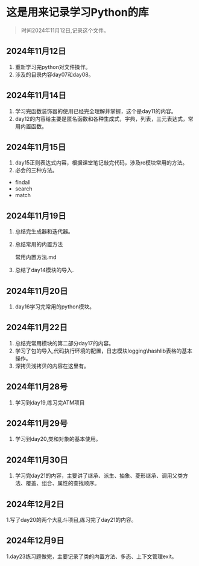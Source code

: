 # 这是用来记录学习Python的库

> 时间2024年11月12日,记录这个文件。

## 2024年11月12日
1. 重新学习完python对文件操作。
2. 涉及的目录内容day07和day08。

## 2024年11月14日
1. 学习完函数装饰器的使用已经完全理解并掌握，这个是day11的内容。
2. day12的内容给主要是匿名函数和各种生成式，字典，列表，三元表达式，常用内置函数。

## 2024年11月15日
1. day15正则表达式内容，根据课堂笔记敲完代码，涉及re模块常用的方法。
2. 必会的三种方法。
- findall
- search
- match

## 2024年11月19日

1. 总结完生成器和迭代器。
2. 总结常用的内置方法

   常用内置方法.md
3. 总结了day14模块的导入.

## 2024年11月20日

1. day16学习完常用的python模块。

## 2024年11月22日

1. 总结完常用模块的第二部分day17的内容。
2. 学习了包的导入,代码执行环境的配置，日志模块logging\hashlib表格的基本操作。
3. 深拷贝浅拷贝的内容在这里有。

## 2024年11月28号

1. 学习到day19,练习完ATM项目

## 2024年11月29号

1. 学习到day20,类和对象的基本使用。

## 2024年11月30日

1. 学习完day21的内容，主要讲了继承、派生、抽象、菱形继承、调用父类方法、覆盖、组合、属性的查找顺序。

## 2024年12月2日

1.写了day20的两个大乱斗项目,练习完了day21的内容。

## 2024年12月9日

1.day23练习题做完，主要记录了类的内置方法、多态、上下文管理exit。


